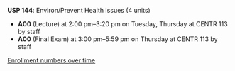 **USP 144**: Environ/Prevent Health Issues (4 units)

- **A00** (Lecture) at 2:00 pm–3:20 pm on Tuesday, Thursday at CENTR 113 by staff
- **A00** (Final Exam) at 3:00 pm–5:59 pm on Thursday at CENTR 113 by staff

[Enrollment numbers over time](./USP144.tsv)
